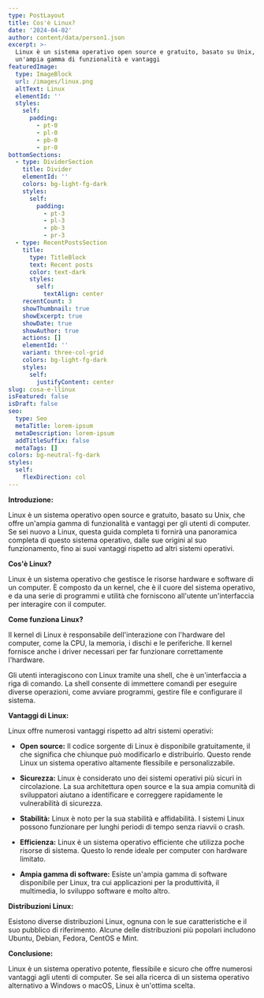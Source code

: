 ```yaml
---
type: PostLayout
title: Cos'è Linux?
date: '2024-04-02'
author: content/data/person1.json
excerpt: >-
  Linux è un sistema operativo open source e gratuito, basato su Unix, che offre
  un'ampia gamma di funzionalità e vantaggi 
featuredImage:
  type: ImageBlock
  url: /images/linux.png
  altText: Linux
  elementId: ''
  styles:
    self:
      padding:
        - pt-0
        - pl-0
        - pb-0
        - pr-0
bottomSections:
  - type: DividerSection
    title: Divider
    elementId: ''
    colors: bg-light-fg-dark
    styles:
      self:
        padding:
          - pt-3
          - pl-3
          - pb-3
          - pr-3
  - type: RecentPostsSection
    title:
      type: TitleBlock
      text: Recent posts
      color: text-dark
      styles:
        self:
          textAlign: center
    recentCount: 3
    showThumbnail: true
    showExcerpt: true
    showDate: true
    showAuthor: true
    actions: []
    elementId: ''
    variant: three-col-grid
    colors: bg-light-fg-dark
    styles:
      self:
        justifyContent: center
slug: cosa-e-llinux
isFeatured: false
isDraft: false
seo:
  type: Seo
  metaTitle: lorem-ipsum
  metaDescription: lorem-ipsum
  addTitleSuffix: false
  metaTags: []
colors: bg-neutral-fg-dark
styles:
  self:
    flexDirection: col
---
```

**Introduzione:**

Linux è un sistema operativo open source e gratuito, basato su Unix, che offre un'ampia gamma di funzionalità e vantaggi per gli utenti di computer. Se sei nuovo a Linux, questa guida completa ti fornirà una panoramica completa di questo sistema operativo, dalle sue origini al suo funzionamento, fino ai suoi vantaggi rispetto ad altri sistemi operativi.

**Cos'è Linux?**

Linux è un sistema operativo che gestisce le risorse hardware e software di un computer. È composto da un kernel, che è il cuore del sistema operativo, e da una serie di programmi e utilità che forniscono all'utente un'interfaccia per interagire con il computer.

**Come funziona Linux?**

Il kernel di Linux è responsabile dell'interazione con l'hardware del computer, come la CPU, la memoria, i dischi e le periferiche. Il kernel fornisce anche i driver necessari per far funzionare correttamente l'hardware.

Gli utenti interagiscono con Linux tramite una shell, che è un'interfaccia a riga di comando. La shell consente di immettere comandi per eseguire diverse operazioni, come avviare programmi, gestire file e configurare il sistema.

**Vantaggi di Linux:**

Linux offre numerosi vantaggi rispetto ad altri sistemi operativi:

*   **Open source:** Il codice sorgente di Linux è disponibile gratuitamente, il che significa che chiunque può modificarlo e distribuirlo. Questo rende Linux un sistema operativo altamente flessibile e personalizzabile.

*   **Sicurezza:** Linux è considerato uno dei sistemi operativi più sicuri in circolazione. La sua architettura open source e la sua ampia comunità di sviluppatori aiutano a identificare e correggere rapidamente le vulnerabilità di sicurezza.

*   **Stabilità:** Linux è noto per la sua stabilità e affidabilità. I sistemi Linux possono funzionare per lunghi periodi di tempo senza riavvii o crash.

*   **Efficienza:** Linux è un sistema operativo efficiente che utilizza poche risorse di sistema. Questo lo rende ideale per computer con hardware limitato.

*   **Ampia gamma di software:** Esiste un'ampia gamma di software disponibile per Linux, tra cui applicazioni per la produttività, il multimedia, lo sviluppo software e molto altro.

**Distribuzioni Linux:**

Esistono diverse distribuzioni Linux, ognuna con le sue caratteristiche e il suo pubblico di riferimento. Alcune delle distribuzioni più popolari includono Ubuntu, Debian, Fedora, CentOS e Mint.

**Conclusione:**

Linux è un sistema operativo potente, flessibile e sicuro che offre numerosi vantaggi agli utenti di computer. Se sei alla ricerca di un sistema operativo alternativo a Windows o macOS, Linux è un'ottima scelta.
